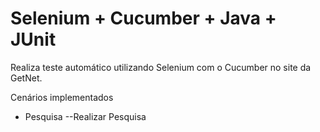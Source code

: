 # Selenium + Cucumber + Java + JUnit

Realiza teste automático utilizando Selenium com o Cucumber no site da GetNet. 


Cenários  implementados
  - Pesquisa
    --Realizar Pesquisa
    
    
